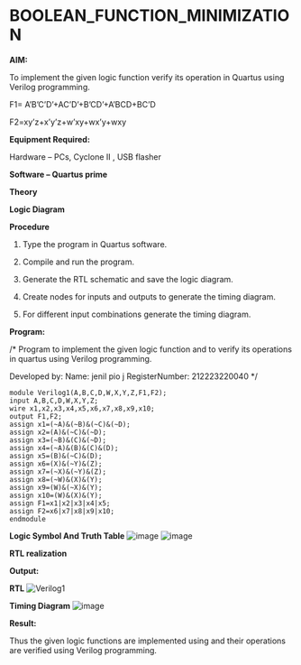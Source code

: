# BOOLEAN_FUNCTION_MINIMIZATION

**AIM:**

To implement the given logic function verify its operation in Quartus using Verilog programming.

F1= A’B’C’D’+AC’D’+B’CD’+A’BCD+BC’D 

F2=xy’z+x’y’z+w’xy+wx’y+wxy

**Equipment Required:**

Hardware – PCs, Cyclone II , USB flasher

**Software – Quartus prime**

**Theory**

**Logic Diagram**

**Procedure**

1.	Type the program in Quartus software.

2.	Compile and run the program.

3.	Generate the RTL schematic and save the logic diagram.

4.	Create nodes for inputs and outputs to generate the timing diagram.

5.	For different input combinations generate the timing diagram.


**Program:**

/* Program to implement the given logic function and to verify its operations in quartus using Verilog programming. 

Developed by: 
Name: jenil pio j
RegisterNumber: 212223220040
*/
```
module Verilog1(A,B,C,D,W,X,Y,Z,F1,F2);
input A,B,C,D,W,X,Y,Z;
wire x1,x2,x3,x4,x5,x6,x7,x8,x9,x10;
output F1,F2;
assign x1=(~A)&(~B)&(~C)&(~D);
assign x2=(A)&(~C)&(~D);
assign x3=(~B)&(C)&(~D);
assign x4=(~A)&(B)&(C)&(D);
assign x5=(B)&(~C)&(D);
assign x6=(X)&(~Y)&(Z);
assign x7=(~X)&(~Y)&(Z);
assign x8=(~W)&(X)&(Y);
assign x9=(W)&(~X)&(Y);
assign x10=(W)&(X)&(Y);
assign F1=x1|x2|x3|x4|x5;
assign F2=x6|x7|x8|x9|x10;
endmodule
```
**Logic Symbol And Truth Table**
![image](https://github.com/user-attachments/assets/1448d3a9-cbf9-4c27-b6d5-4fa7c42418fd)
![image](https://github.com/user-attachments/assets/79d67801-6b59-449c-8346-4ecc8b05bca4)


**RTL realization**

**Output:**

**RTL**
![Verilog1](https://github.com/user-attachments/assets/2c4a4657-71ea-4a06-970b-a338dc913f0b)


**Timing Diagram**
![image](https://github.com/user-attachments/assets/17866a51-191a-4762-928c-614983e11f41)




**Result:**

Thus the given logic functions are implemented using and their operations are verified using Verilog programming.

